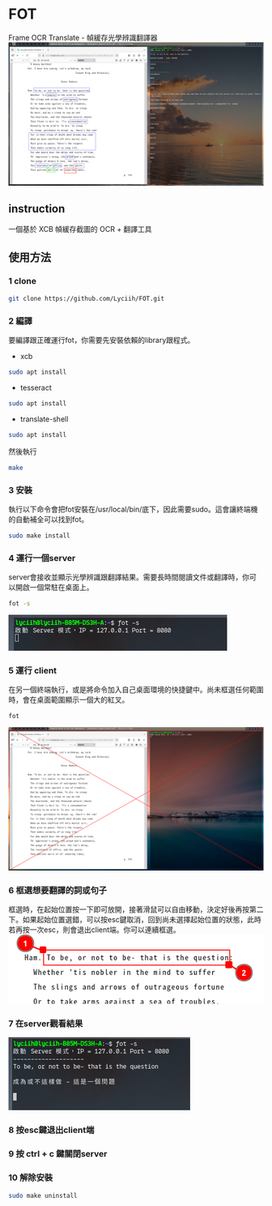 
# FOT
Frame OCR Translate - 幀緩存光學辨識翻譯器
![示範畫面1](https://github.com/Lyciih/FOT/blob/main/images/present1.png)

## instruction
一個基於 XCB 幀緩存截圖的 OCR + 翻譯工具

## 使用方法

### 1 clone
```bash
git clone https://github.com/Lyciih/FOT.git
```

### 2 編譯
要編譯跟正確運行fot，你需要先安裝依賴的library跟程式。
- xcb
```bash
sudo apt install 
```
- tesseract
```bash
sudo apt install 
```
- translate-shell
```bash
sudo apt install 
```
然後執行
```bash
make
```

### 3 安裝
執行以下命令會把fot安裝在/usr/local/bin/底下，因此需要sudo。這會讓終端機的自動補全可以找到fot。
```bash
sudo make install
```


### 4 運行一個server
server會接收並顯示光學辨識跟翻譯結果。需要長時間閱讀文件或翻譯時，你可以開啟一個常駐在桌面上。
```bash
fot -s 
```
![示範畫面2](https://github.com/Lyciih/FOT/blob/main/images/present2.png)


### 5 運行 client
在另一個終端執行，或是將命令加入自己桌面環境的快捷鍵中。尚未框選任何範圍時，會在桌面範圍顯示一個大的紅叉。
```bash
fot
```
![示範畫面3](https://github.com/Lyciih/FOT/blob/main/images/present3.png)

### 6 框選想要翻譯的詞或句子
框選時，在起始位置按一下即可放開，接著滑鼠可以自由移動，決定好後再按第二下。如果起始位置選錯，可以按esc鍵取消，回到尚未選擇起始位置的狀態，此時若再按一次esc，則會退出client端。你可以連續框選。
![示範畫面4](https://github.com/Lyciih/FOT/blob/main/images/present4.png)

### 7 在server觀看結果
![示範畫面5](https://github.com/Lyciih/FOT/blob/main/images/present5.png)

### 8 按esc鍵退出client端

### 9 按 ctrl + c 鍵關閉server

### 10 解除安裝
```bash
sudo make uninstall
```
